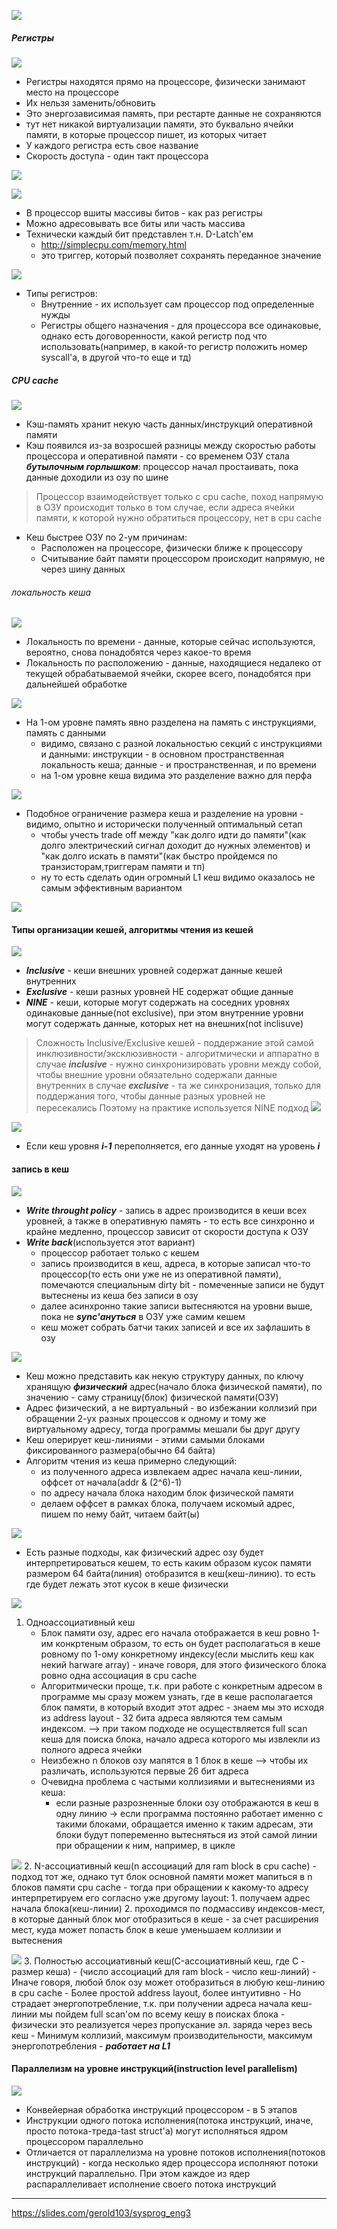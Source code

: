 
![](../_resources/Pasted%20image%2020241109170111.png)

##### Регистры
![](../_resources/Pasted%20image%2020241109170133.png)
- Регистры находятся прямо на процессоре, физически занимают место на процессоре
- Их нельзя заменить/обновить
- Это энергозависимая память, при рестарте данные не сохраняются
- тут нет никакой виртуализации памяти, это буквально ячейки памяти, в которые процессор пишет, из которых читает
- У каждого регистра есть свое название
- Скорость доступа - один такт процессора



![](../_resources/Pasted%20image%2020241109170540.png)


![](../_resources/Pasted%20image%2020241109174149.png)
- В процессор вшиты массивы битов - как раз регистры
- Можно адресовывать все биты или часть массива
- Технически каждый бит представлен т.н. D-Latch'ем
	- http://simplecpu.com/memory.html
	- это триггер, который позволяет сохранять переданное значение

![](../_resources/Pasted%20image%2020241109175018.png)
- Типы регистров:
	- Внутренние - их использует сам процессор под определенные нужды
	- Регистры общего назначения - для процессора все одинаковые, однако есть договоренности, какой регистр под что использовать(например, в какой-то регистр положить номер syscall'а, в другой что-то еще и тд)



##### CPU cache
![](../_resources/Pasted%20image%2020241111235116.png)
- Кэш-память хранит некую часть данных/инструкций оперативной памяти
- Кэш появился из-за возросшей разницы между скоростью работы процессора и оперативной памяти - со временем ОЗУ стала ***бутылочным горлышком***: процессор начал простаивать, пока данные доходили из озу по шине

>Процессор взаимодействует только с cpu cache, поход напрямую в ОЗУ происходит только в том случае, если адреса ячейки памяти, к которой нужно обратиться процессору, нет в cpu cache

- Кеш быстрее ОЗУ по 2-ум причинам:
	- Расположен на процессоре, физически ближе к процессору
	- Считывание байт памяти процессором происходит напрямую, не через шину данных

###### локальность кеша
![](../_resources/Pasted%20image%2020241111235735.png)
- Локальность по времени - данные, которые сейчас используются, вероятно, снова понадобятся через какое-то время
- Локальность по расположению - данные, находящиеся недалеко от текущей обрабатываемой ячейки, скорее всего, понадобятся при дальнейшей обработке


![](../_resources/Pasted%20image%2020241112000104.png)
- На 1-ом уровне память явно разделена на память с инструкциями, память с данными
	- видимо, связано с разной локальностью секций с инструкциями и данными: инструкции - в основном пространственная локальность кеша; данные - и пространственная, и по времени
	- на 1-ом уровне кеша видима это разделение важно для перфа

![](../_resources/Pasted%20image%2020241123182453.png)
- Подобное ограничение размера кеша и разделение на уровни - видимо, опытно и исторически полученный оптимальный сетап
	- чтобы учесть trade off между "как долго идти до памяти"(как долго электрический сигнал доходит до нужных элементов) и "как долго искать в памяти"(как быстро пройдемся по транзисторам,триггерам памяти и тп)
	- ну то есть сделать один огромный L1 кеш видимо оказалось не самым эффективным вариантом 

![](../_resources/Pasted%20image%2020241123182722.png)


#### Типы организации кешей, алгоритмы чтения из кешей
![](../_resources/Pasted%20image%2020241124154015.png)
- ***Inclusive*** - кеши внешних уровней содержат данные кешей внутренних
- ***Exclusive*** - кеши разных уровней НЕ содержат общие данные
- ***NINE*** - кеши, которые могут содержать на соседних уровнях одинаковые данные(not exclusive), при этом внутренние уровни могут содержать данные, которых нет на внешних(not inclisuve)

> Сложность Inclusive/Exclusive кешей - поддержание этой самой инклюзивности/эксклюзивности - алгоритмически и аппаратно
> 	в случае ***inclusive*** - нужно синхронизировать уровни между собой, чтобы внешние уровни обязательно содержали данные внутренних
> 	в случае ***exclusive*** - та же синхронизация, только для поддержания того, чтобы данные разных уровней не пересекались
> Поэтому на практике используется NINE подход
> ![](../_resources/Pasted%20image%2020241124154713.png)


![](../_resources/Pasted%20image%2020241124154619.png)
- Если кеш уровня ***i-1*** переполняется, его данные уходят на уровень ***i***


#### запись в кеш
![](../_resources/Pasted%20image%2020241124181816.png)
- ***Write throught policy*** - запись в адрес производится в кеши всех уровней, а также в оперативную память - то есть все синхронно и крайне медленно, процессор зависит от скорости доступа к ОЗУ
- ***Write back***(используется этот вариант)
	- процессор работает только с кешем
	- запись производится в кеш, адреса, в которые записал что-то процессор(то есть они уже не из оперативной памяти), помечаются специальным dirty bit - помеченные записи не будут вытеснены из кеша без записи в озу
	- далее асинхронно такие записи вытесняются на уровни выше, пока не ***sync'ануться*** в ОЗУ уже самим кешем
	- кеш может собрать батчи таких записей и все их зафлашить в озу


![](../_resources/Pasted%20image%2020241124182607.png)
- Кеш можно представить как некую структуру данных, по ключу хранящую ***физический*** адрес(начало блока физической памяти), по значению - саму страницу(блок) физической памяти(ОЗУ)
- Адрес физический, а не виртуальный - во избежании коллизий при обращении 2-ух разных процессов к одному и тому же виртуальному адресу, тогда программы мешали бы друг другу
- Кеш оперирует кеш-линиями - этими самыми блоками фиксированного размера(обычно 64 байта)
- Алгоритм чтения из кеша примерно следующий:
	- из полученного адреса извлекаем адрес начала кеш-линии, оффсет от начала(addr & (2^6)-1)
	- по адресу начала блока находим блок физической памяти
	- делаем оффсет в рамках блока, получаем искомый адрес, пишем по нему байт, читаем байт(ы) 


![](../_resources/Pasted%20image%2020241124211840.png)
- Есть разные подходы, как физический адрес озу будет интерпретироваться кешем, то есть каким образом кусок памяти размером 64 байта(линия) отобразится в кеш(кеш-линию). то есть где будет лежать этот кусок в кеше физически

![](../_resources/Pasted%20image%2020241124212818.png)
1. Одноассоциативный кеш
	- Блок памяти озу, адрес его начала отображается в кеш ровно 1-им конкртеным образом, то есть он будет располагаться в кеше ровному по 1-ому конкретному индексу(если мыслить кеш как некий harware array) - иначе говоря, для этого физического блока ровно одна ассоциация в cpu cache
	- Алгоритмически проще, т.к. при работе с конкретным адресом в программе мы сразу можем узнать, где в кеше располагается блок памяти, в который входит этот адрес - знаем мы это исходя из address layout - 32 бита адреса являются тем самым индексом. --> при таком подходе не осуществляется full scan кеша для поиска блока, начало адреса которого мы извлекли из полного адреса ячейки 
	- Неизбежно n блоков озу мапятся в 1 блок в кеше --> чтобы их различать, используются первые 26 бит адреса
	- Очевидна проблема с частыми коллизиями и вытеснениями из кеша: 
		- если разные разрозненные блоки озу отображаются в кеш в одну линию -> если программа постоянно работает именно с такими блоками, обращается именно к таким адресам, эти блоки будут попеременно вытесняться из этой самой линии при обращении к ним, например, в цикле

![](../_resources/Pasted%20image%2020241124212838.png)
2. N-ассоциативный кеш(n ассоциаций для ram block в cpu cache)
	- подход тот же, однако тут блок основной памяти может мапиться в n блоков памяти cpu cache
	- тогда при обращении к какому-то адресу интерпретируем его согласно уже другому layout:
		1. получаем адрес начала блока(кеш-линии)
		2. проходимся по подмассиву индексов-мест, в которые данный блок мог отобразиться в кеше
	- за счет расширения мест, куда может попасть блок в кеше уменьшаем коллизии и вытеснения 

![](../_resources/Pasted%20image%2020241124212030.png)
3. Полностью ассоциативный кеш(C-ассоциативный кеш, где C - размер кеша) - (число ассоциаций для ram block - число кеш-линий)
	- Иначе говоря, любой блок озу может отобразиться в любую кеш-линию в cpu cache
	- Более простой address layout, более интуитивно
	- Но страдает энергопотребление, т.к. при получении адреса начала кеш-линии мы пойдем full scan'ом по всему кешу в поисках блока - физически это реализуется через пропускание эл. заряда через весь кеш
	- Минимум коллизий, максимум производительности, максимум энергопотребления - ***работает на L1***


#### Параллелизм на уровне инструкций(instruction level parallelism)
![](../_resources/Pasted%20image%2020241130204750.png)
- Конвейерная обработка инструкций процессором - в 5 этапов
- Инструкции одного потока исполнения(потока инструкций, иначе, просто потока-треда-tast struct'а) могут исполняться ядром процессором параллельно
- Отличается от параллелизма на уровне потоков исполнения(потоков инструкций) - когда несколько ядер процессора исполняют потоки инструкций параллельно. При этом каждое из ядер распараллеливает исполнение своего потока инструкций

---
https://slides.com/gerold103/sysprog_eng3